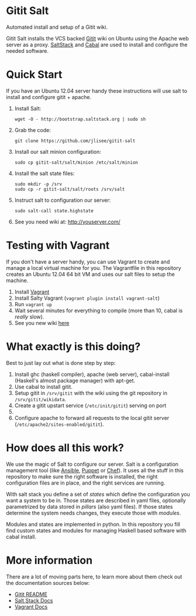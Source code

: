 Gitit Salt
===========

Automated install and setup of a Gitit wiki.

Gitit Salt installs the VCS backed [Gitit](http://gitit.net/)
wiki on Ubuntu using the Apache web server as a proxy.
[SaltStack](http://saltstack.org/) and
[Cabal](http://www.haskell.org/cabal/) are used to install and
configure the needed software.

Quick Start
============

If you have an Ubuntu 12.04 server handy these instructions will use
salt to install and configure gitit + apache.

 1. Install Salt:

        wget -O - http://bootstrap.saltstack.org | sudo sh

 2. Grab the code:

        git clone https://github.com/jlisee/gitit-salt

 3. Install our salt minion configuration:

        sudo cp gitit-salt/salt/minion /etc/salt/minion

 4. Install the salt state files:

        sudo mkdir -p /srv
        sudo cp -r gitit-salt/salt/roots /srv/salt

 5. Instruct salt to configuration our server:

        sudo salt-call state.highstate

 6. See you need wiki at: http://youserver.com/


Testing with Vagrant
=====================

If you don't have a server handy, you can use Vagrant to create and
manage a local virtual machine for you.  The Vagrantfile in this
repository creates an Ubuntu 12.04 64 bit VM and uses our salt files to
setup the machine.

 1. Install [Vagrant](http://www.vagrantup.com/)
 2. Install Salty Vagrant (``vagrant plugin install vagrant-salt``)
 3. Run ``vagrant up``
 4. Wait several minutes for everything to compile (more than 10, cabal
 is *really* slow).
 5. See you new wiki [here](http://localhost:8080)


What exactly is this doing?
============================

Best to just lay out what is done step by step:

 1. Install ghc (haskell compiler), apache (web server), cabal-install
 (Haskell's almost package manager) with apt-get.
 2. Use cabal to install gitit.
 3. Setup gitit in ``/srv/gitit`` with the wiki using the git repository
 in ``/srv/gitit/wikidata``.
 4. Create a gitit upstart service (``/etc/init/gitit``) serving on port
 5001.
 4. Configure apache to forward all requests to the local gitit server
 (``/etc/apache2/sites-enabled/gitit``).


How does all this work?
========================

We use the magic of Salt to configure our server. Salt is a
configuration management tool (like
[Ansible](http://www.ansibleworks.com/),
[Puppet](https://puppetlabs.com/) or
[Chef](http://www.opscode.com/chef/)).  It uses all the stuff in this
repository to make sure the right software is installed, the right
configuration files are in place, and the right services are running.

With salt stack you define a set of *states* which define the
configuration you want a system to be in.  Those states are described in
yaml files, optionally parametrized by data stored in *pillars* (also
yaml files).  If those states determine the system needs changes, they
execute those with *modules*.

Modules and states are implemented in python.  In this repository you
fill find custom states and modules for managing Haskell based software
with cabal install.


More information
=================

There are a lot of moving parts here, to learn more about them check out
the documentation sources below:


 * [Gitit README](http://gitit.net/README)
 * [Salt Stack Docs](http://docs.saltstack.com/)
 * [Vagrant Docs](http://docs.vagrantup.com/v2/)
